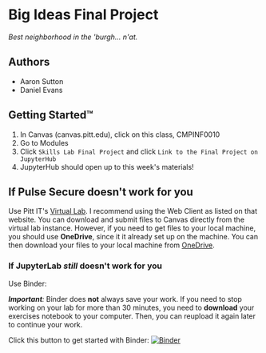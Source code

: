 # Big Ideas Final Project
_Best neighborhood in the 'burgh... n'at._

## Authors
- Aaron Sutton
- Daniel Evans

## Getting Started™

1. In Canvas (canvas.pitt.edu), click on this class, CMPINF0010
2. Go to Modules
5. Click `Skills Lab Final Project` and click `Link to the Final Project on JupyterHub`
6. JupyterHub should open up to this week's materials!


## If Pulse Secure doesn't work for you

Use Pitt IT's [Virtual Lab](https://www.technology.pitt.edu/services/virtual-lab). I recommend using the Web Client as listed on that website. You can download and submit files to Canvas directly from the virtual lab instance. However, if you need to get files to your local machine, you should use **OneDrive**, since it it already set up on the machine. You can then download your files to your local machine from [OneDrive](https://onedrive.live.com/about/en-us/signin/).


### If JupyterLab _still_ doesn't work for you

Use Binder:

_**Important**:_ Binder does **not** always save your work. If you need to stop working on your lab for more than 30 minutes, you need to **download** your exercises notebook to your computer. Then, you can reupload it again later to continue your work.

Click this button to get started with Binder:
[![Binder](https://mybinder.org/badge_logo.svg)](https://mybinder.org/v2/gh/pitt-sci-cmpinf0010/final-project/master?urlpath=lab)
